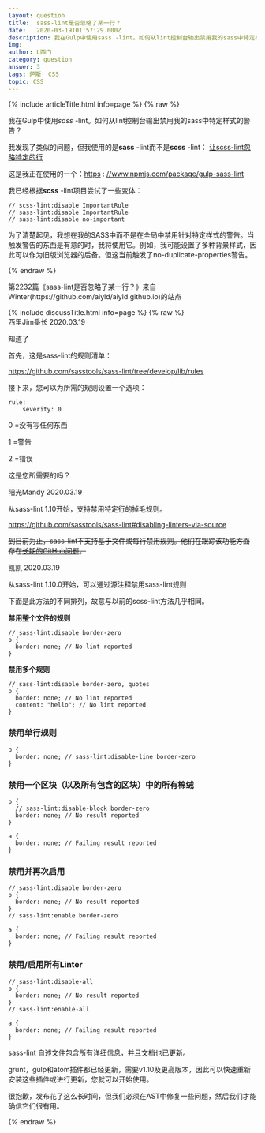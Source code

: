 ```yaml
---
layout: question
title:  sass-lint是否忽略了某一行？
date:   2020-03-19T01:57:29.000Z
description: 我在Gulp中使用sass -lint。如何从lint控制台输出禁用我的sass中特定样式的警告？我发现了类似的问题，但我使用的是sass -lint...
img: 
author: L西门
category: question
answer: 3
tags: 萨斯· CSS
topic: CSS
---
```

<div class="article-root">
  <div class="article">
    {% include articleTitle.html info=page %}
    {% raw %}
    <div class="article-content"><p><font style="vertical-align: inherit;"><font style="vertical-align: inherit;">我在</font><font style="vertical-align: inherit;">Gulp中</font><font style="vertical-align: inherit;">使用</font></font><em><font style="vertical-align: inherit;"><font style="vertical-align: inherit;">sass</font></font></em><font style="vertical-align: inherit;"><font style="vertical-align: inherit;"> -lint。</font><font style="vertical-align: inherit;">如何从lint控制台输出禁用我的sass中特定样式的警告？</font></font></p>

<p><font style="vertical-align: inherit;"><font style="vertical-align: inherit;">我发现了类似的问题，但我使用的是</font></font><strong><font style="vertical-align: inherit;"><font style="vertical-align: inherit;">sass</font></font></strong><font style="vertical-align: inherit;"><font style="vertical-align: inherit;"> -lint而不是</font></font><strong><font style="vertical-align: inherit;"><font style="vertical-align: inherit;">scss</font></font></strong><font style="vertical-align: inherit;"><font style="vertical-align: inherit;"> -lint： 
 </font></font><a href="https://stackoverflow.com/questions/32833542/having-scss-lint-ignore-a-particular-line"><font style="vertical-align: inherit;"><font style="vertical-align: inherit;">让scss-lint忽略特定的行</font></font></a></p>

<p><font style="vertical-align: inherit;"><font style="vertical-align: inherit;">这是我正在使用的一个：</font><a href="https://www.npmjs.com/package/gulp-sass-lint" rel="noreferrer"><font style="vertical-align: inherit;">https</font></a><font style="vertical-align: inherit;"> : </font></font><a href="https://www.npmjs.com/package/gulp-sass-lint" rel="noreferrer"><font style="vertical-align: inherit;"><font style="vertical-align: inherit;">//www.npmjs.com/package/gulp-sass-lint</font></font></a></p>

<p><font style="vertical-align: inherit;"><font style="vertical-align: inherit;">我已经根据</font></font><strong><em><font style="vertical-align: inherit;"><font style="vertical-align: inherit;">scss</font></font></em></strong><font style="vertical-align: inherit;"><font style="vertical-align: inherit;"> -lint项目</font><font style="vertical-align: inherit;">尝试了一些变体</font><font style="vertical-align: inherit;">：</font></font></p>

<pre><code>// scss-lint:disable ImportantRule<font></font>
// sass-lint:disable ImportantRule<font></font>
// sass-lint:disable no-important<font></font>
</code></pre>

<p><font style="vertical-align: inherit;"><font style="vertical-align: inherit;">为了清楚起见，我想在我的SASS中而不是在全局中禁用针对特定样式的警告。</font><font style="vertical-align: inherit;">当触发警告的东西是有意的时，我将使用它。</font><font style="vertical-align: inherit;">例如，我可能设置了多种背景样式，因此可以作为旧版浏览器的后备。</font><font style="vertical-align: inherit;">但这当前触发了no-duplicate-properties警告。</font></font></p></div>
    {% endraw %}
  </div>
  <p class="winter_mark">第2232篇《sass-lint是否忽略了某一行？》来自Winter(https://github.com/aiyld/aiyld.github.io)的站点</p>
  <div class="discuss-wrapper">
    {% include discussTitle.html info=page %}
    {% raw %}
    <div class="discuss-item">
        <div class="discuss-parent">
          <div class="discuss-meta">
            <span class="discuss-user">西里Jim番长</span>
            <span class="discuss-time">2020.03.19</span>
          </div>
          <div class="discuss-comment"><p><font style="vertical-align: inherit;"><font style="vertical-align: inherit;">知道了</font></font></p>

<p><font style="vertical-align: inherit;"><font style="vertical-align: inherit;">首先，这是sass-lint的规则清单：</font></font></p>

<p><a href="https://github.com/sasstools/sass-lint/tree/develop/lib/rules" rel="nofollow"><font style="vertical-align: inherit;"><font style="vertical-align: inherit;">https://github.com/sasstools/sass-lint/tree/develop/lib/rules</font></font></a></p>

<p><font style="vertical-align: inherit;"><font style="vertical-align: inherit;">接下来，您可以为所需的规则设置一个选项：</font></font></p>

<pre><code>rule:<font></font>
    severity: 0<font></font>
</code></pre>

<p><font style="vertical-align: inherit;"><font style="vertical-align: inherit;">0 =没有写任何东西</font></font></p>

<p><font style="vertical-align: inherit;"><font style="vertical-align: inherit;">1 =警告</font></font></p>

<p><font style="vertical-align: inherit;"><font style="vertical-align: inherit;">2 =错误</font></font></p>

<p><font style="vertical-align: inherit;"><font style="vertical-align: inherit;">这是您所需要的吗？</font></font></p></div>
        </div></div><div class="discuss-item">
        <div class="discuss-parent">
          <div class="discuss-meta">
            <span class="discuss-user">阳光Mandy</span>
            <span class="discuss-time">2020.03.19</span>
          </div>
          <div class="discuss-comment"><p><font style="vertical-align: inherit;"><font style="vertical-align: inherit;">从sass-lint 1.10开始，支持禁用特定行的掉毛规则。</font></font></p>

<p><a href="https://github.com/sasstools/sass-lint#disabling-linters-via-source" rel="nofollow noreferrer"><font style="vertical-align: inherit;"><font style="vertical-align: inherit;">https://github.com/sasstools/sass-lint#disabling-linters-via-source</font></font></a></p>

<p><strike><font style="vertical-align: inherit;"><font style="vertical-align: inherit;">到目前为止，sass-lint不支持基于文件或每行禁用规则。</font><font style="vertical-align: inherit;">他们在</font><font style="vertical-align: inherit;">跟踪该功能</font><font style="vertical-align: inherit;">方面存在</font></font><a href="https://github.com/sasstools/sass-lint/issues/70" rel="nofollow noreferrer"><font style="vertical-align: inherit;"><font style="vertical-align: inherit;">长期的GitHub问题</font></font></a><font style="vertical-align: inherit;"><font style="vertical-align: inherit;">。</font></font></strike></p></div>
        </div></div><div class="discuss-item">
        <div class="discuss-parent">
          <div class="discuss-meta">
            <span class="discuss-user">凯凯</span>
            <span class="discuss-time">2020.03.19</span>
          </div>
          <div class="discuss-comment"><p><font style="vertical-align: inherit;"><font style="vertical-align: inherit;">从sass-lint 1.10.0开始，可以通过源注释禁用sass-lint规则</font></font></p>

<p><font style="vertical-align: inherit;"><font style="vertical-align: inherit;">下面是此方法的不同排列，故意与以前的scss-lint方法几乎相同。</font></font></p>

<p><strong><font style="vertical-align: inherit;"><font style="vertical-align: inherit;">禁用整个文件的规则</font></font></strong></p>

<pre><code>// sass-lint:disable border-zero<font></font>
p {<font></font>
  border: none; // No lint reported<font></font>
}<font></font>
</code></pre>

<p><strong><font style="vertical-align: inherit;"><font style="vertical-align: inherit;">禁用多个规则</font></font></strong></p>

<pre><code>// sass-lint:disable border-zero, quotes<font></font>
p {<font></font>
  border: none; // No lint reported<font></font>
  content: "hello"; // No lint reported<font></font>
}<font></font>
</code></pre>

<h3><font style="vertical-align: inherit;"><font style="vertical-align: inherit;">禁用单行规则</font></font></h3>

<pre><code>p {<font></font>
  border: none; // sass-lint:disable-line border-zero<font></font>
}<font></font>
</code></pre>

<h3><font style="vertical-align: inherit;"><font style="vertical-align: inherit;">禁用一个区块（以及所有包含的区块）中的所有棉绒</font></font></h3>

<pre><code>p {<font></font>
  // sass-lint:disable-block border-zero<font></font>
  border: none; // No result reported<font></font>
}<font></font>
<font></font>
a {<font></font>
  border: none; // Failing result reported<font></font>
}<font></font>
</code></pre>

<h3><font style="vertical-align: inherit;"><font style="vertical-align: inherit;">禁用并再次启用</font></font></h3>

<pre><code>// sass-lint:disable border-zero<font></font>
p {<font></font>
  border: none; // No result reported<font></font>
}<font></font>
// sass-lint:enable border-zero<font></font>
<font></font>
a {<font></font>
  border: none; // Failing result reported<font></font>
}<font></font>
</code></pre>

<h3><font style="vertical-align: inherit;"><font style="vertical-align: inherit;">禁用/启用所有Linter</font></font></h3>

<pre><code>// sass-lint:disable-all<font></font>
p {<font></font>
  border: none; // No result reported<font></font>
}<font></font>
// sass-lint:enable-all<font></font>
<font></font>
a {<font></font>
  border: none; // Failing result reported<font></font>
}<font></font>
</code></pre>

<p><font style="vertical-align: inherit;"><font style="vertical-align: inherit;">sass-lint </font></font><a href="https://github.com/sasstools/sass-lint#disabling-linters-via-source" rel="noreferrer"><font style="vertical-align: inherit;"><font style="vertical-align: inherit;">自述文件</font></font></a><font style="vertical-align: inherit;"><font style="vertical-align: inherit;">包含所有详细信息，并且</font></font><a href="https://github.com/sasstools/sass-lint/blob/develop/docs/toggle-rules-in-src.md" rel="noreferrer"><font style="vertical-align: inherit;"><font style="vertical-align: inherit;">文档</font></font></a><font style="vertical-align: inherit;"><font style="vertical-align: inherit;">也已更新。</font></font></p>

<p><font style="vertical-align: inherit;"><font style="vertical-align: inherit;">grunt，gulp和atom插件都已经更新，需要v1.10及更高版本，因此可以快速重新安装这些插件或进行更新，您就可以开始使用。</font></font></p>

<p><font style="vertical-align: inherit;"><font style="vertical-align: inherit;">很抱歉，发布花了这么长时间，但我们必须在AST中修复一些问题，然后我们才能确信它们很有用。</font></font></p></div>
        </div></div>
    {% endraw %}
  </div>
<div>
